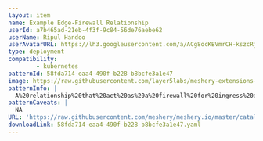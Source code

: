```yaml
---
layout: item
name: Example Edge-Firewall Relationship
userId: a7b465ad-21eb-4f3f-9c84-56de76aebe62
userName: Ripul Handoo
userAvatarURL: https://lh3.googleusercontent.com/a/ACg8ocKBVmrCH-kszcRj5jpdBR53K1-E7YPUd3-kFmRFGGRN=s96-c
type: deployment
compatibility: 
        - kubernetes
patternId: 58fda714-eaa4-490f-b228-b8bcfe3a1e47
image: https://raw.githubusercontent.com/layer5labs/meshery-extensions-packages/master/action-assets/design-assets/58fda714-eaa4-490f-b228-b8bcfe3a1e47-light.png,https://raw.githubusercontent.com/layer5labs/meshery-extensions-packages/master/action-assets/design-assets/58fda714-eaa4-490f-b228-b8bcfe3a1e47-dark.png
patternInfo: |
  A%20relationship%20that%20act%20as%20a%20firewall%20for%20ingress%20and%20egress%20traffic%20from%20Pods.
patternCaveats: |
  NA
URL: 'https://raw.githubusercontent.com/meshery/meshery.io/master/catalog/58fda714-eaa4-490f-b228-b8bcfe3a1e47.yaml'
downloadLink: 58fda714-eaa4-490f-b228-b8bcfe3a1e47.yaml
---
```

